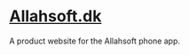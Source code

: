 ﻿# [Allahsoft.dk](https://www.allahsoft.dk "Allahsoft's Homepage")
A product website for the Allahsoft phone app.
